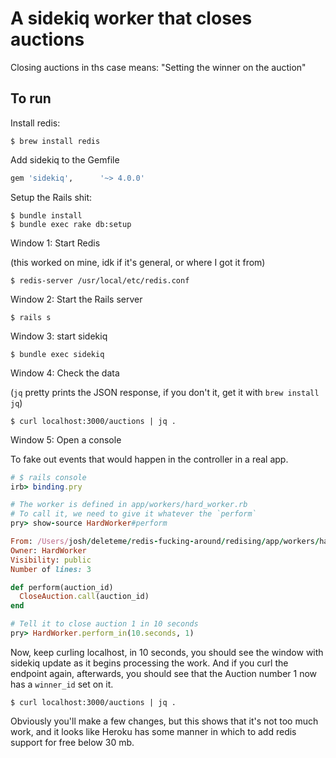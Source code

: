 A sidekiq worker that closes auctions
=====================================

Closing auctions in ths case means: "Setting the winner on the auction"

To run
------

Install redis:

```
$ brew install redis
```

Add sidekiq to the Gemfile

```ruby
gem 'sidekiq',      '~> 4.0.0'
```

Setup the Rails shit:

```
$ bundle install
$ bundle exec rake db:setup
```

Window 1: Start Redis

(this worked on mine, idk if it's general, or where I got it from)

```
$ redis-server /usr/local/etc/redis.conf
```

Window 2: Start the Rails server

```
$ rails s
```

Window 3: start sidekiq

```
$ bundle exec sidekiq
```

Window 4: Check the data

(`jq` pretty prints the JSON response,
if you don't it, get it with `brew install jq`)

```
$ curl localhost:3000/auctions | jq .
```

Window 5: Open a console

To fake out events that would happen in the controller in a real app.

```ruby
# $ rails console
irb> binding.pry

# The worker is defined in app/workers/hard_worker.rb
# To call it, we need to give it whatever the `perform`
pry> show-source HardWorker#perform

From: /Users/josh/deleteme/redis-fucking-around/redising/app/workers/hard_worker.rb @ line 3:
Owner: HardWorker
Visibility: public
Number of lines: 3

def perform(auction_id)
  CloseAuction.call(auction_id)
end

# Tell it to close auction 1 in 10 seconds
pry> HardWorker.perform_in(10.seconds, 1)
```

Now, keep curling localhost, in 10 seconds,
you should see the window with sidekiq update as it begins processing the work.
And if you curl the endpoint again, afterwards, you should see that the
Auction number 1 now has a `winner_id` set on it.

```
$ curl localhost:3000/auctions | jq .
```

Obviously you'll make a few changes, but this shows
that it's not too much work, and it looks like Heroku
has some manner in which to add redis support for free
below 30 mb.
